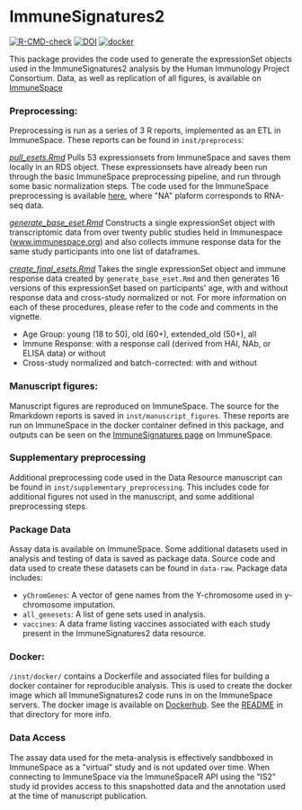 # ImmuneSignatures2

[![R-CMD-check](https://github.com/RGLab/ImmuneSignatures2/workflows/R-CMD-check/badge.svg)](https://github.com/RGLab/ImmuneSignatures2/actions)
[![DOI](https://zenodo.org/badge/252603828.svg)](https://zenodo.org/badge/latestdoi/252603828)
[![docker](https://github.com/RGLab/ImmuneSignatures2/actions/workflows/docker-build.yaml/badge.svg)](https://hub.docker.com/r/rglab/immunesignatures2)

This package provides the code used to generate the expressionSet objects used in the ImmuneSignatures2 analysis by the Human Immunology Project Consortium. Data, as well as replication of all figures, is available on [ImmuneSpace](www.immunespace.org/is2.url)

### Preprocessing:

Preprocessing is run as a series of 3 R reports, implemented as an ETL in ImmuneSpace. These reports can be found in `inst/preprocess`: 

[_pull_esets.Rmd_](/inst/preprocess/pull_esets.Rmd) 
Pulls 53 expressionsets from ImmuneSpace and saves them locally in an RDS object. 
These expressionsets have already been run through the basic ImmuneSpace preprocessing pipeline, and run through some basic normalization steps. The code used for the ImmuneSpace preprocessing is available [here](https://github.com/RGLab/LabKeyModules/blob/b21d1eaf1e67a209ec376ab6ee1a06e04c35aa41/HIPCMatrix/pipeline/tasks/runCreateMx.R#L576), where "NA" plaform corresponds to RNA-seq data. 

[_generate_base_eset.Rmd_](/inst/preprocess/generate_base_eset.Rmd) 
Constructs a single expressionSet object with transcriptomic data from over twenty public studies held in Immunespace (www.immunespace.org) and also collects immune response data for the same study participants into one list of dataframes.

[_create_final_esets.Rmd_](/inst/preprocess/create_final_esets.Rmd) 
Takes the single expressionSet object and immune response data created by `generate_base_eset.Rmd` and then generates 16 versions of this expressionSet based on participants' age, with and without response data and cross-study normalized or not. For more information on each of these procedures, please refer to the code and comments in the vignette.

- Age Group: young (18 to 50), old (60+), extended_old (50+), all
- Immune Response: with a response call (derived from HAI, NAb, or ELISA data) or without
- Cross-study normalized and batch-corrected: with and without

### Manuscript figures: 

Manuscript figures are reproduced on ImmuneSpace. The source for the Rmarkdown reports is saved in `inst/manuscript_figures`. These reports are run on ImmuneSpace in the docker container defined in this package, and outputs can be seen on the [ImmuneSignatures page](https://www.immunespace.org/is2.url) on ImmuneSpace. 

### Supplementary preprocessing

Additional preprocessing code used in the Data Resource manuscript can be found in `inst/supplementary_preprocessing`. This includes code for additional figures not used in the manuscript, and some additional preprocessing steps.

### Package Data
Assay data is available on ImmuneSpace. Some additional datasets used in analysis and testing of data is saved as package data. Source code and data used to create these datasets can be found in `data-raw`. Package data includes:   
* `yChromGenes`: A vector of gene names from the Y-chromosome used in y-chromosome imputation.  
* `all_genesets`: A list of gene sets used in analysis.  
* `vaccines`: A data frame listing vaccines associated with each study present in the ImmuneSignatures2 data resource.  

### Docker:

`/inst/docker/` contains a Dockerfile and associated files for building a docker container for reproducible analysis. This is used to create the docker image which all ImmuneSignatures2 code runs in on the ImmuneSpace servers. The docker image is available on [Dockerhub](https://hub.docker.com/r/rglab/immunesignatures2). See the [README](/inst/docker/README.md) in that directory for more info.

### Data Access

The assay data used for the meta-analysis is effectively sandbboxed in ImmuneSpace as a "virtual" study and is not updated over time. When connecting to ImmuneSpace via the ImmuneSpaceR API using the "IS2" study id provides access to this snapshotted data and the annotation used at the time of manuscript publication.
